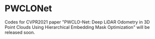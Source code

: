 # PWCLONet
Codes for CVPR2021 paper "PWCLO-Net: Deep LiDAR Odometry in 3D Point Clouds Using Hierarchical Embedding Mask Optimization" will be released soon.
